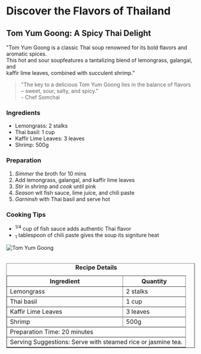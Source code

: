 <!DOCTYPE html>
<html lang="en">
<head>
  <meta charset="UTF-8">
  <meta name="description" content="Embark on a culinary adventure with Taste of Travel, exploring
global flavors and recipes.">
  <title>Taste of Travel</title>
</head>

<body>
  <h1>Discover the Flavors of Thailand</h1>
  <h2>Tom Yum Goong: A Spicy Thai Delight</h2>
<P>"Tom Yum Goong is a classic Thai soup renowned for its bold flavors and aromatic spices.<br> This hot and sour soupfeatures a tantalizing blend of lemongrass, galangal, and <br> kaffir lime leaves, combined with succulent shrimp."</P>
  <blockquote>"The key to a
delicious Tom Yum Goong lies in the balance of flavors – sweet, sour,
salty, and spicy." <br> - Chef Somchai </blockquote>

<h3>Ingredients</h3>
<ul>
  <li><srong>Lemongrass: 2 stalks</srong></li>
  <li><stong>Thai basil: 1 cup</stong></li>
  <li><stong>Kaffir Lime Leaves: 3 leaves</stong></li>
  <li><stong>Shrimp: 500g</stong></li>
  </ul>

  <h3>Preparation</h3>
  <ol>
    <li><em>Simmer</em> the broth for 10 mins</li>
    <li>Add lemongrass, galangal, and kaffir lime leaves</li>
    <li><em>Stir</em> in shrimp and <em>cook</em> until pink</li>
    <li><em>Season</em> wit fish sauce, lime juice, and chili paste</li>
    <li><em>Garninsh</em> with Thai basil and serve hot</li>
  </ol>

  <h3>Cooking Tips</h3>
  <ul>
    <li><sup>1/4</sup> cup of fish sauce adds authentic Thai flavor</li>
    <li><sub>1</sub> tablespoon of chili paste gives the soup its signiture heat</li>
  </ul>

  <img src="https://edube.org/uploads/media/default/0001/04/thai-soup.jpg" alt="Tom Yum Goong"> <br>
  <br>
  
  <table border="1" cellpadding="8">
     <caption><strong>Recipe Details</strong></caption>
    <tr>
      <th>Ingredient</th>
      <th>Quantity</th>
    </tr>
    <tr>
      <td>Lemongrass</td>
      <td>2 stalks</td>
    </tr>
    <tr>
      <td>Thai basil</td>
      <td>1 cup</td>
    </tr>
    <tr>
      <td>Kaffir Lime Leaves</td>
      <td>3 leaves</td>
    </tr>
    <tr>
      <td>Shrimp</td>
      <td>500g</td>
    </tr>
    <tr>
      <td colspan="2">Preparation Time: 20 minutes</td>
    </tr>
    <tr>
      <td colspan="2">Serving Suggestions: Serve with steamed rice or jasmine tea.</td>
    </tr>
  </table>

</body>
</html>
